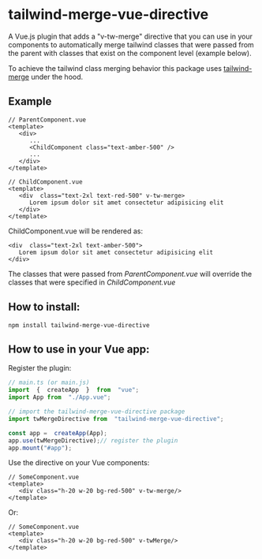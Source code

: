 
# tailwind-merge-vue-directive

  

A Vue.js plugin that adds a "v-tw-merge" directive that you can use in your components to automatically merge tailwind classes that were passed from the parent with classes that exist on the component level (example below).

To achieve the tailwind class merging behavior this package uses [tailwind-merge](https://www.npmjs.com/package/tailwind-merge) under the hood.

## Example
```vue
// ParentComponent.vue
<template>
   <div>
      ...
      <ChildComponent class="text-amber-500" />
      ...
   </div>
</template>
```
```vue
// ChildComponent.vue
<template>
   <div  class="text-2xl text-red-500" v-tw-merge>
      Lorem ipsum dolor sit amet consectetur adipisicing elit
   </div>
</template>
```
ChildComponent.vue will be rendered as:
```vue
<div  class="text-2xl text-amber-500">
   Lorem ipsum dolor sit amet consectetur adipisicing elit
</div>
```

The classes that were passed from *ParentComponent.vue* will override the classes that were specified in *ChildComponent.vue*

## How to install:
```
npm install tailwind-merge-vue-directive
```

## How to use in your Vue app:

  

Register the plugin:
```ts
// main.ts (or main.js)
import  {  createApp  }  from  "vue";
import App from  "./App.vue";

// import the tailwind-merge-vue-directive package
import twMergeDirective from  "tailwind-merge-vue-directive";

const app =  createApp(App);
app.use(twMergeDirective);// register the plugin
app.mount("#app");
```

Use the directive on your Vue components:
```vue
// SomeComponent.vue
<template>
   <div class="h-20 w-20 bg-red-500" v-tw-merge/>
</template>
```
Or:
```vue
// SomeComponent.vue
<template>
   <div class="h-20 w-20 bg-red-500" v-twMerge/>
</template>
```